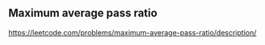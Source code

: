 ## Maximum average pass ratio
https://leetcode.com/problems/maximum-average-pass-ratio/description/
